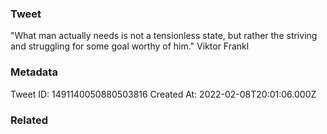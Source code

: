 ### Tweet
"What man actually needs is not a tensionless state, but rather the striving and struggling for some goal worthy of him." Viktor Frankl

### Metadata
Tweet ID: 1491140050880503816
Created At: 2022-02-08T20:01:06.000Z

### Related

